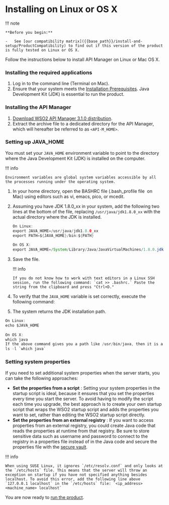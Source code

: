 # Installing on Linux or OS X

!!! note

    **Before you begin:**

    -   See [our compatibility matrix]({{base_path}}/install-and-setup/ProductCompatibility) to find out if this version of the product is fully tested on Linux or OS X.

Follow the instructions below to install API Manager on Linux or Mac OS X.

### Installing the required applications

1.  Log in to the command line (Terminal on Mac).
2.  Ensure that your system meets the [Installation Prerequisites]({{base_path}}/install-and-setup/installation-guide/installation-prerequisites). Java Development Kit (JDK) is essential to run the product.

### Installing the API Manager

1.  [Download WSO2 API Manager 3.1.0 distribution](https://wso2.com/api-management/previous-releases/).
2.  Extract the archive file to a dedicated directory for the API Manager, which will hereafter be referred to as `<API-M_HOME>`.

### Setting up JAVA\_HOME

You must set your `JAVA_HOME` environment variable to point to the directory where the Java Development Kit (JDK) is installed on the computer.

!!! info

    Environment variables are global system variables accessible by all the processes running under the operating system.


1.  In your home directory, open the BASHRC file (.bash\_profile file  on Mac) using editors such as vi, emacs, pico, or mcedit.
2.  Assuming you have JDK 1.8.0\_xx in your system, add the following two lines at the bottom of the file, replacing `/usr/java/jdk1.8.0_xx` with the actual directory where the JDK is installed.

    ``` java
    On Linux:
    export JAVA_HOME=/usr/java/jdk1.8.0_xx
    export PATH=${JAVA_HOME}/bin:${PATH}
         
    On OS X:
    export JAVA_HOME=/System/Library/Java/JavaVirtualMachines/1.8.0.jdk/Contents/Home
    ```

3.  Save the file.

    !!! info
    
        If you do not know how to work with text editors in a Linux SSH session, run the following command: `cat >> .bashrc.` Paste the string from the clipboard and press "Ctrl+D."


4.  To verify that the `JAVA_HOME` variable is set correctly, execute the following command:

5.  The system returns the JDK installation path.

``` java
On Linux:
echo $JAVA_HOME
     
On OS X:
which java
If the above command gives you a path like /usr/bin/java, then it is a symbolic link to the real location. To get the real location, run the following:
ls -l `which java`
```
### Setting system properties

If you need to set additional system properties when the server starts, you can take the following approaches:

-   **Set the properties from a script** : Setting your system properties in the startup script is ideal, because it ensures that you set the properties every time you start the server. To avoid having to modify the script each time you upgrade, the best approach is to create your own startup script that wraps the WSO2 startup script and adds the properties you want to set, rather than editing the WSO2 startup script directly.
-   **Set the properties from an external registry** : If you want to access properties from an external registry, you could create Java code that reads the properties at runtime from that registry. Be sure to store sensitive data such as username and password to connect to the registry in a properties file instead of in the Java code and secure the properties file with the [secure vault](https://docs.wso2.com/display/ADMIN44x/Carbon+Secure+Vault+Implementation).

!!! info

    When using SUSE Linux, it ignores `/etc/resolv.conf` and only looks at the `/etc/hosts` file. This means that the server will throw an exception on startup if you have not specified anything besides localhost. To avoid this error, add the following line above `127.0.0.1 localhost` in the `/etc/hosts` file: `<ip_address><machine_name> localhost`

You are now ready to [run the product]({{base_path}}/install-and-setup/installation-guide/running-the-product/).

